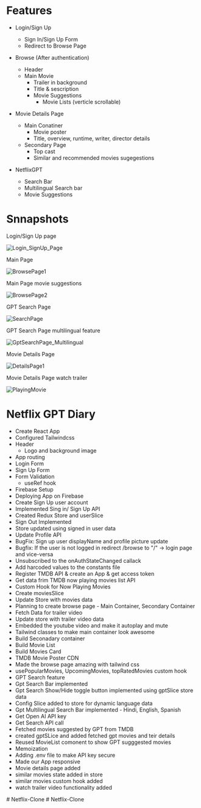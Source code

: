 # Features
- Login/Sign Up
    - Sign In/Sign Up Form
    - Redirect to Browse Page
- Browse  (After authentication)
    - Header
    - Main Movie
        - Trailer in background
        - Title & sescription
        - Movie Suggestions
             - Movie Lists (verticle scrollable)

- Movie Details Page
    - Main Conatiner
        - Movie poster
        - Title, overview, runtime, writer, director details
    - Secondary Page
        - Top cast
        - Similar and recommended movies sugegestions
- NetflixGPT
    - Search Bar
    - Multilingual Search bar
    - Movie Suggestions


# Snnapshots

Login/Sign Up page

![Login_SignUp_Page](https://github.com/abhinavsalar18/Netflix-GPT/assets/96479797/1b527e53-5b5a-4ccf-8da6-36854bda181d)



Main Page 

![BrowsePage1](https://github.com/abhinavsalar18/Netflix-GPT/assets/96479797/7b746b92-a611-4bcd-a2eb-acfa7bc0c74a)



Main Page movie suggestions

![BrowsePage2](https://github.com/abhinavsalar18/Netflix-GPT/assets/96479797/d0c4d923-0caf-43f8-abcc-96a4c694e064)


GPT Search Page 

![SearchPage](https://github.com/abhinavsalar18/Netflix-GPT/assets/96479797/31db112e-aa2e-4f5f-ae90-bc94ab0cebea)



GPT Search Page multilingual feature

![GptSearchPage_Multilingual](https://github.com/abhinavsalar18/Netflix-GPT/assets/96479797/c60fe7cb-bd30-400a-8df9-bb664aea2c17)



Movie Details Page 


![DetailsPage1](https://github.com/abhinavsalar18/Netflix-GPT/assets/96479797/849f23cc-7ea7-43f1-b770-a5eef827bca4)



Movie Details Page watch trailer



![PlayingMovie](https://github.com/abhinavsalar18/Netflix-GPT/assets/96479797/7f43eaf5-d7c6-49ca-877a-e02d7b8469d1)






# Netflix GPT Diary

- Create React App
- Configured Tailwindcss
- Header 
    - Logo and background image
- App routing
- Login Form
- Sign Up Form
- Form Validation
    - useRef hook
- Firebase Setup
- Deploying App on Firebase
- Create Sign Up user account
- Implemented Sing in/ Sign Up API
- Created Redux Store and userSlice
- Sign Out Implemented
- Store updated using signed in user data
- Update Profile API 
- BugFix: Sign up user displayName and profile picture update
- Bugfix: If the user is not logged in redirect /browse to "/" -> login page and vice-versa
- Unsubscribed to the onAuthStateChanged callack
- Add harcoded values to the constants file   
- Register TMDB API & create an App & get access token
- Get data frim TMDB now playing movies list API
- Custom Hook for Now Playing Movies
- Create moviesSlice
- Update Store with movies data
- Planning to create browse page - Main Container, Secondary Container
- Fetch Data for trailer video
- Update store with trailer video data
- Embedded the youtube video and make it autoplay and mute
- Tailwind classes to make main container look awesome
- Build Seconadary container
- Build Movie List
- Build Movies Card
- TMDB Movie Poster CDN
- Made the browse page amazing with tailwind css
- usePopularMovies, UpcomingMovies, topRatedMovies custom hook
- GPT Search feature
- Gpt Search Bar implemented
- Gpt Search Show/Hide toggle button implemented using gptSlice store data
- Config Slice added to store for dynamic language data
- Gpt Multilingual Search Bar implemented - Hindi, English, Spanish
-  Get Open AI API key
- Get Search API call
- Fetched movies suggested by GPT from TMDB
- created gptSLice and added fetched gpt movies and teir details
- Reused MovieList comonent to show GPT sugggested movies
- Memoization
- Adding .env file to make API key secure
- Made our App responsive
- Movie details page added
- similar movies state added in store
- similar movies custom hook added
- watch trailer video functionality added






#   N e t f l i x - C l o n e  
 #   N e t f l i x - C l o n e  
 